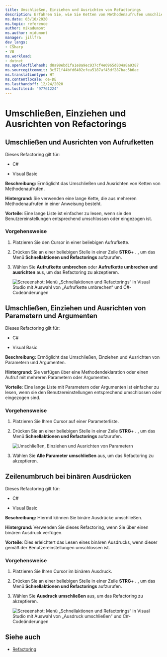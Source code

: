 ```yaml
---
title: Umschließen, Einziehen und Ausrichten von Refactorings
description: Erfahren Sie, wie Sie Ketten von Methodenaufrufen umschließen und ausrichten.
ms.date: 03/10/2020
ms.topic: reference
author: mikadumont
ms.author: midumont
manager: jillfra
dev_langs:
- CSharp
- VB
ms.workload:
- dotnet
ms.openlocfilehash: d8a98ebd1fa1e8a9ec937cf4e0965d804a8a9387
ms.sourcegitcommit: 3c571f44bfd6402efea5187af43df287bac5b6ac
ms.translationtype: HT
ms.contentlocale: de-DE
ms.lasthandoff: 12/24/2020
ms.locfileid: "97761224"
---
```

# <a name="wrap-indent-and-align-refactorings"></a>Umschließen, Einziehen und Ausrichten von Refactorings

## <a name="wrap-and-align-call-chains"></a>Umschließen und Ausrichten von Aufrufketten

Dieses Refactoring gilt für:

- C#

- Visual Basic

**Beschreibung:** Ermöglicht das Umschließen und Ausrichten von Ketten von Methodenaufrufen.

**Hintergrund:** Sie verwenden eine lange Kette, die aus mehreren Methodenaufrufen in einer Anweisung besteht.

**Vorteile**: Eine lange Liste ist einfacher zu lesen, wenn sie den Benutzereinstellungen entsprechend umschlossen oder eingezogen ist.

### <a name="how-to"></a>Vorgehensweise

1. Platzieren Sie den Cursor in einer beliebigen Aufrufkette.
2. Drücken Sie an einer beliebigen Stelle in einer Zeile **STRG**+ **.** , um das Menü **Schnellaktionen und Refactorings** aufzurufen.
3. Wählen Sie **Aufrufkette umbrechen** oder **Aufrufkette umbrechen und ausrichten** aus, um das Refactoring zu akzeptieren.

   ![Screeenshot: Menü „Schnellaktionen und Refactorings“ in Visual Studio mit Auswahl von „Aufrufkette umbrechen“ und C#-Codeänderungen](media/wrap-call-chain.png)

## <a name="wrap-indent-and-align-parameters-or-arguments"></a>Umschließen, Einziehen und Ausrichten von Parametern und Argumenten

Dieses Refactoring gilt für:

- C#

- Visual Basic

**Beschreibung:** Ermöglicht das Umschließen, Einziehen und Ausrichten von Parametern und Argumenten.

**Hintergrund:** Sie verfügen über eine Methodendeklaration oder einen Aufruf mit mehreren Parametern oder Argumenten.

**Vorteile**: Eine lange Liste mit Parametern oder Argumenten ist einfacher zu lesen, wenn sie den Benutzereinstellungen entsprechend umschlossen oder eingezogen sind.

### <a name="how-to"></a>Vorgehensweise

1. Platzieren Sie Ihren Cursor auf einer Parameterliste.
2. Drücken Sie an einer beliebigen Stelle in einer Zeile **STRG**+ **.** , um das Menü **Schnellaktionen und Refactorings** aufzurufen.

   ![Umschließen, Einziehen und Ausrichten von Parametern](media/wrap-parameters.png)

3. Wählen Sie **Alle Parameter umschließen** aus, um das Refactoring zu akzeptieren.

## <a name="wrap-binary-expressions"></a>Zeilenumbruch bei binären Ausdrücken

Dieses Refactoring gilt für:

- C#

- Visual Basic

**Beschreibung:** Hiermit können Sie binäre Ausdrücke umschließen.

**Hintergrund:** Verwenden Sie dieses Refactoring, wenn Sie über einen binären Ausdruck verfügen.

**Vorteile**: Dies erleichtert das Lesen eines binären Ausdrucks, wenn dieser gemäß der Benutzereinstellungen umschlossen ist.

### <a name="how-to"></a>Vorgehensweise

1. Platzieren Sie Ihren Cursor im binären Ausdruck.
2. Drücken Sie an einer beliebigen Stelle in einer Zeile **STRG**+ **.** , um das Menü **Schnellaktionen und Refactorings** aufzurufen.
3. Wählen Sie **Ausdruck umschließen** aus, um das Refactoring zu akzeptieren.

   ![Screeenshot: Menü „Schnellaktionen und Refactorings“ in Visual Studio mit Auswahl von „Ausdruck umschließen“ und C#-Codeänderungen](media/wrap-binary-expression.png)

## <a name="see-also"></a>Siehe auch

- [Refactoring](../refactoring-in-visual-studio.md)
